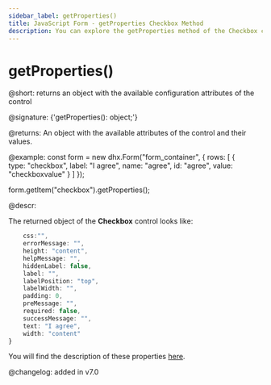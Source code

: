 ```yaml
---
sidebar_label: getProperties()
title: JavaScript Form - getProperties Checkbox Method 
description: You can explore the getProperties method of the Checkbox control of Form in the documentation of the DHTMLX JavaScript UI library. Browse developer guides and API reference, try out code examples and live demos, and download a free 30-day evaluation version of DHTMLX Suite.
---
```


# getProperties()

@short: returns an object with the available configuration attributes of the control

@signature: {'getProperties(): object;'}

@returns:
An object with the available attributes of the control and their values.

@example:
const form = new dhx.Form("form_container", {
    rows: [
        {   
            type: "checkbox",
            label: "I agree",
            name: "agree",
            id: "agree",
            value: "checkboxvalue"
        }
    ]
});

form.getItem("checkbox").getProperties();

@descr:

The returned object of the **Checkbox** control looks like:

```javascript
	css:"",
	errorMessage: "",
	height: "content",
	helpMessage: "",
	hiddenLabel: false,
	label: "",
	labelPosition: "top",
	labelWidth: "",
	padding: 0,
	preMessage: "",
	required: false,
	successMessage: "",
	text: "I agree",
	width: "content"
}
```

You will find the description of these properties [here](form/api/checkbox/api_checkbox_properties.md).

@changelog: added in v7.0
